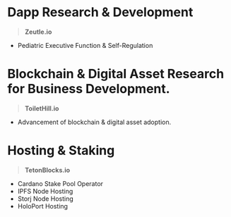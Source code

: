 # Dapp Research & Development
> **Zeutle.io** 
- Pediatric Executive Function & Self-Regulation

# Blockchain & Digital Asset Research for Business Development.
> **ToiletHill.io** 
- Advancement of blockchain & digital asset adoption.

# Hosting & Staking
> **TetonBlocks.io** 
- Cardano Stake Pool Operator
- IPFS Node Hosting
- Storj Node Hosting
- HoloPort Hosting
